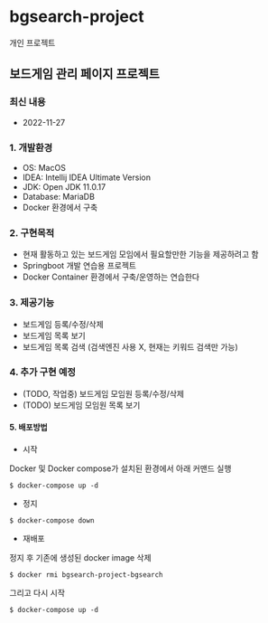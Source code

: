 # bgsearch-project
개인 프로젝트

## 보드게임 관리 페이지 프로젝트

### 최신 내용

 - 2022-11-27

### 1. 개발환경

 - OS: MacOS
 - IDEA: Intellij IDEA Ultimate Version
 - JDK: Open JDK 11.0.17
 - Database: MariaDB
 - Docker 환경에서 구축

### 2. 구현목적

 - 현재 활동하고 있는 보드게임 모임에서 필요할만한 기능을 제공하려고 함
 - Springboot 개발 연습용 프로젝트
 - Docker Container 환경에서 구축/운영하는 연습한다

### 3. 제공기능

 - 보드게임 등록/수정/삭제
 - 보드게임 목록 보기
 - 보드게임 목록 검색 (검색엔진 사용 X, 현재는 키워드 검색만 가능)

### 4. 추가 구현 예정

 - (TODO, 작업중) 보드게임 모임원 등록/수정/삭제
 - (TODO) 보드게임 모임원 목록 보기

#### 5. 배포방법

 - 시작

 Docker 및 Docker compose가 설치된 환경에서 아래 커맨드 실행

 ```
 $ docker-compose up -d
 ```

 - 정지
 
 ```
 $ docker-compose down
 ```

 - 재배포
 
 정지 후 기존에 생성된 docker image 삭제
 ```
 $ docker rmi bgsearch-project-bgsearch
 ```
 그리고 다시 시작
 ```
 $ docker-compose up -d
 ```
 
